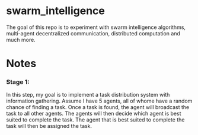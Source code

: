 # swarm_intelligence

The goal of this repo is to experiment with swarm intelligence algorithms, multi-agent decentralized communication, distributed computation and much more.


# Notes

### Stage 1:
In this step, my goal is to implement a task distribution system with information gathering. Assume I have 5 agents, all of whome have a random chance of finding a task. Once a task is found, the agent will broadcast the task to all other agents. The agents will then decide which agent is best suited to complete the task. The agent that is best suited to complete the task will then be assigned the task.

